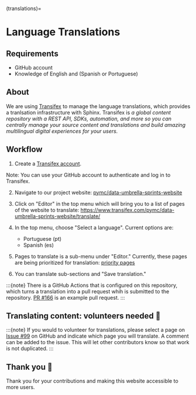 (translations)=
# Language Translations

## Requirements
- GitHub account
- Knowledge of English and (Spanish or Portuguese)

## About
We are using [Transifex](https://www.transifex.com/) to manage the language translations, which provides a tranlsation infrastructure with Sphinx. Transifex is *a global content repository with a REST API, SDKs, automation, and more so you can centrally manage your source content and translations and build amazing multilingual digital experiences for your users.*

## Workflow

1.  Create a [Transifex account](https://www.transifex.com/signin/).

Note: You can use your GitHub account to authenticate and log in to Transifex. 

2.  Navigate to our project website:  [pymc/data-umbrella-sprints-website](https://www.transifex.com/pymc/data-umbrella-sprints-website/)

3. Click on "Editor" in the top menu which will bring you to a list of pages of the website to translate:  https://www.transifex.com/pymc/data-umbrella-sprints-website/translate/

4. In the top menu, choose "Select a language". Current options are:
    - Portuguese (pt)
    - Spanish (es)

5. Pages to translate is a sub-menu under "Editor."  Currently, these pages are being prioritized for translation:  [priority pages](https://github.com/pymc-devs/pymc-data-umbrella/issues/99)

6. You can translate sub-sections and "Save translation."  

:::{note}
There is a GitHub Actions that is configured on this repository, which turns a translation into a pull request whih is submitted to the repository. [PR #166](https://github.com/pymc-devs/pymc-data-umbrella/pull/166/files) is an example pull request. 
:::

## Translating content: volunteers needed 🙌

:::{note}
If you would to volunteer for translations, please select a page on [Issue #99](https://github.com/pymc-devs/pymc-data-umbrella/issues/99) on GitHub and indicate which page you will translate. A comment can be added to the issue.  This will let other contributors know so that work is not duplicated.
:::

## Thank you 🙌

Thank you for your contributions and making this website accessible to more users.
